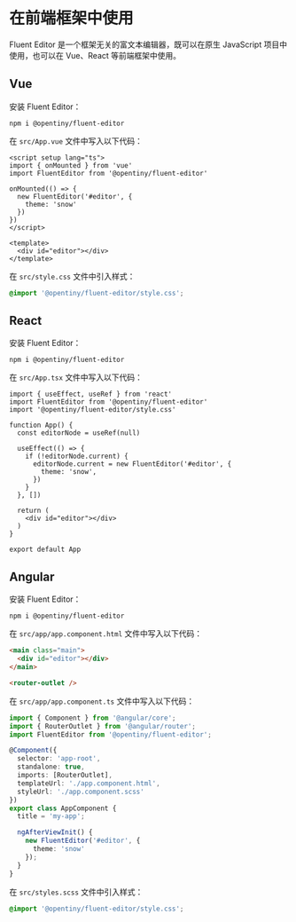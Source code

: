 # 在前端框架中使用

Fluent Editor 是一个框架无关的富文本编辑器，既可以在原生 JavaScript 项目中使用，也可以在 Vue、React 等前端框架中使用。

## Vue

安装 Fluent Editor：

```shell
npm i @opentiny/fluent-editor
```

在 `src/App.vue` 文件中写入以下代码：

```vue
<script setup lang="ts">
import { onMounted } from 'vue'
import FluentEditor from '@opentiny/fluent-editor'

onMounted(() => {
  new FluentEditor('#editor', {
    theme: 'snow'
  })
})
</script>

<template>
  <div id="editor"></div>
</template>
```

在 `src/style.css` 文件中引入样式：

```css
@import '@opentiny/fluent-editor/style.css';
```

## React

安装 Fluent Editor：

```shell
npm i @opentiny/fluent-editor
```

在 `src/App.tsx` 文件中写入以下代码：

```tsx
import { useEffect, useRef } from 'react'
import FluentEditor from '@opentiny/fluent-editor'
import '@opentiny/fluent-editor/style.css'

function App() {
  const editorNode = useRef(null)

  useEffect(() => {
    if (!editorNode.current) {
      editorNode.current = new FluentEditor('#editor', {
        theme: 'snow',
      })
    }
  }, [])

  return (
    <div id="editor"></div>
  )
}

export default App

```

## Angular

安装 Fluent Editor：

```shell
npm i @opentiny/fluent-editor
```

在 `src/app/app.component.html` 文件中写入以下代码：

```html
<main class="main">
  <div id="editor"></div>
</main>

<router-outlet />
```

在 `src/app/app.component.ts` 文件中写入以下代码：

```ts
import { Component } from '@angular/core';
import { RouterOutlet } from '@angular/router';
import FluentEditor from '@opentiny/fluent-editor';

@Component({
  selector: 'app-root',
  standalone: true,
  imports: [RouterOutlet],
  templateUrl: './app.component.html',
  styleUrl: './app.component.scss'
})
export class AppComponent {
  title = 'my-app';

  ngAfterViewInit() {
    new FluentEditor('#editor', {
      theme: 'snow'
    });
  }
}
```

在 `src/styles.scss` 文件中引入样式：

```css
@import '@opentiny/fluent-editor/style.css';
```
